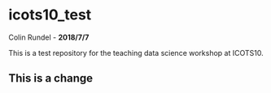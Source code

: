 # icots10_test

Colin Rundel - **2018/7/7**

This is a test repository for the teaching data science workshop at ICOTS10.

## This is a change

